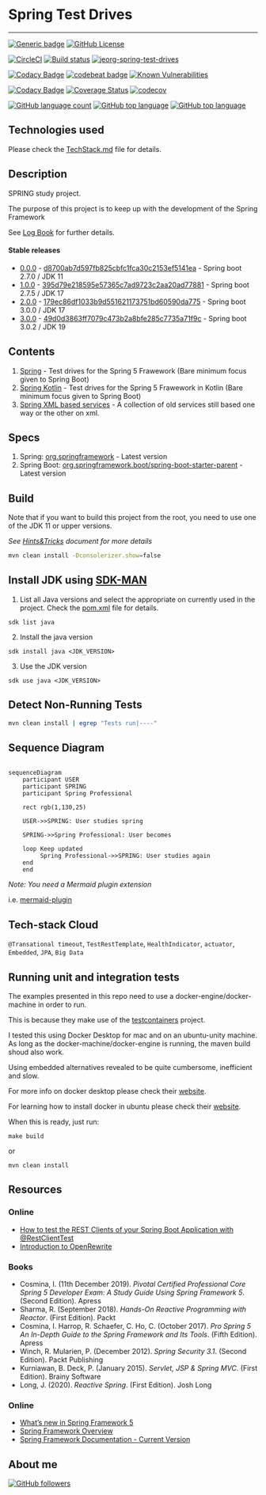 # Spring Test Drives

---


[![Generic badge](https://img.shields.io/static/v1.svg?label=GitHub&message=Spring%20Test%20Drives&color=informational)](https://github.com/jesperancinha/jeorg-spring-test-drives)
[![GitHub License](https://img.shields.io/badge/license-Apache%20License%202.0-blue.svg?style=flat)](https://www.apache.org/licenses/LICENSE-2.0)

[![CircleCI](https://circleci.com/gh/jesperancinha/jeorg-spring-test-drives.svg?style=svg)](https://circleci.com/gh/jesperancinha/jeorg-spring-test-drives)
[![Build status](https://ci.appveyor.com/api/projects/status/wksvhmqaq0sd8505?svg=true)](https://ci.appveyor.com/project/jesperancinha/jeorg-spring-test-drives)
[![jeorg-spring-test-drives](https://github.com/jesperancinha/jeorg-spring-test-drives/actions/workflows/jeorg-spring-test-drives.yml/badge.svg)](https://github.com/jesperancinha/jeorg-spring-test-drives/actions/workflows/jeorg-spring-test-drives.yml)

[![Codacy Badge](https://app.codacy.com/project/badge/Grade/9d14f60a58bd456fb1084860b5a46871)](https://www.codacy.com/gh/jesperancinha/jeorg-spring-test-drives/dashboard?utm_source=github.com&amp;utm_medium=referral&amp;utm_content=jesperancinha/jeorg-spring-test-drives&amp;utm_campaign=Badge_Grade)
[![codebeat badge](https://codebeat.co/badges/b9097b8c-40f8-48bf-beb3-2007803b4bad)](https://codebeat.co/projects/github-com-jesperancinha-jeorg-spring-test-drives-master)
[![Known Vulnerabilities](https://snyk.io/test/github/jesperancinha/jeorg-spring-test-drives/badge.svg)](https://snyk.io/test/github/jesperancinha/jeorg-spring-test-drives)

[![Codacy Badge](https://app.codacy.com/project/badge/Coverage/9d14f60a58bd456fb1084860b5a46871)](https://www.codacy.com/gh/jesperancinha/jeorg-spring-test-drives/dashboard?utm_source=github.com&utm_medium=referral&utm_content=jesperancinha/jeorg-spring-test-drives&utm_campaign=Badge_Coverage)
[![Coverage Status](https://coveralls.io/repos/github/jesperancinha/jeorg-spring-test-drives/badge.svg?branch=master)](https://coveralls.io/github/jesperancinha/jeorg-spring-test-drives?branch=master)
[![codecov](https://codecov.io/gh/jesperancinha/jeorg-spring-test-drives/branch/master/graph/badge.svg?token=08TJV16VKG)](https://codecov.io/gh/jesperancinha/jeorg-spring-test-drives)

[![GitHub language count](https://img.shields.io/github/languages/count/jesperancinha/jeorg-spring-test-drives.svg)](#)
[![GitHub top language](https://img.shields.io/github/languages/top/jesperancinha/jeorg-spring-test-drives.svg)](#)
[![GitHub top language](https://img.shields.io/github/languages/code-size/jesperancinha/jeorg-spring-test-drives.svg)](#)

## Technologies used

Please check the [TechStack.md](TechStack.md) file for details.

## Description

SPRING study project.

The purpose of this project is to keep up with the development of the Spring Framework

See [Log Book](./LogBook.md) for further details.

#### Stable releases

-   [0.0.0](https://github.com/jesperancinha/jeorg-spring-test-drives/tree/0.0.0) - [d8700ab7d597fb825cbfc1fca30c2153ef5141ea](https://github.com/jesperancinha/jeorg-spring-test-drives/tree/0.0.0) - Spring boot 2.7.0 / JDK 11
-   [1.0.0](https://github.com/jesperancinha/jeorg-spring-test-drives/tree/1.0.0) - [395d79e218595e57365c7ad9723c2aa20ad77881](https://github.com/jesperancinha/jeorg-spring-test-drives/tree/1.0.0) - Spring boot 2.7.5 / JDK 17
-   [2.0.0](https://github.com/jesperancinha/jeorg-spring-test-drives/tree/2.0.0) - [179ec86df1033b9d551621173751bd60590da775](https://github.com/jesperancinha/jeorg-spring-test-drives/tree/2.0.0) - Spring boot 3.0.0 / JDK 17
-   [3.0.0](https://github.com/jesperancinha/jeorg-spring-test-drives/tree/3.0.0) - [49d0d3863ff7079c473b2a8bfe285c7735a71f9c](https://github.com/jesperancinha/jeorg-spring-test-drives/tree/3.0.0) - Spring boot 3.0.2 / JDK 19

## Contents

1.  [Spring](./jeorg-spring-5) - Test drives for the Spring 5 Frawework (Bare minimum focus given to Spring Boot)
2.  [Spring Kotlin](./jeorg-spring-kotlin-5) - Test drives for the Spring 5 Frawework in Kotlin (Bare minimum focus given to Spring Boot)
3.  [Spring XML based services](./xml-based-services) - A collection of old services still based one way or the other on xml. 

## Specs

1.  Spring: [org.springframework](https://mvnrepository.com/artifact/org.springframework/) - Latest version
2.  Spring Boot: [org.springframework.boot/spring-boot-starter-parent](https://mvnrepository.com/artifact/org.springframework.boot/spring-boot-starter-parent) - Latest version

## Build

Note that if you want to build this project from the root, you need to use one of the JDK 11 or upper versions.

<i>See [Hints&Tricks](https://github.com/jesperancinha/project-signer/blob/master/project-signer-templates/Hints%26Tricks.md)
document for more details</i>
```bash
mvn clean install -Dconsolerizer.show=false
```

## Install JDK using [SDK-MAN](https://sdkman.io/)

1.  List all Java versions and select the appropriate on currently used in the project. Check the [pom.xml](pom.xml) file for details.
```shell
sdk list java
```

2.  Install the java version

```shell
sdk install java <JDK_VERSION>
```

3.  Use the JDK version

```shell
sdk use java <JDK_VERSION>
```

## Detect Non-Running Tests

```bash
mvn clean install | egrep "Tests run|----"
```
## Sequence Diagram

```mermaid

sequenceDiagram
    participant USER
    participant SPRING
    participant Spring Professional
    
    rect rgb(1,130,25)
    
    USER->>SPRING: User studies spring
    
    SPRING->>Spring Professional: User becomes
 
    loop Keep updated
         Spring Professional->>SPRING: User studies again
    end
    end
```

<i>Note: You need a Mermaid plugin extension</i>

i.e. [mermaid-plugin](https://chrome.google.com/webstore/detail/mermaid-diagrams/phfcghedmopjadpojhmmaffjmfiakfil/related)

## Tech-stack Cloud

`@Transational timeout`, `TestRestTemplate`, `HealthIndicator`, `actuator`, `Embedded`, `JPA`, `Big Data`

## Running unit and integration tests

The examples presented in this repo need to use a docker-engine/docker-machine in order to run.

This is because they make use of the [testcontainers](https://www.testcontainers.org/) project.

I tested this using Docker Desktop for mac and on an ubuntu-unity machine. As long as the docker-machine/docker-engine is running, the maven build shoud also work.

Using embedded alternatives revealed to be quite cumbersome, inefficient and slow.

For more info on docker desktop please check their [website](https://www.docker.com/).

For learning how to install docker in ubuntu please check their [website](https://docs.docker.com/engine/install/ubuntu/).

When this is ready, just run:

```shell
make build
```

or

```shell
mvn clean install
```

## Resources

### Online

-   [How to test the REST Clients of your Spring Boot Application with @RestClientTest](https://jschmitz.dev/posts/how_to_test_the_rest_clients_of_your_spring_boot_application_with_restclienttest/)
-   [Introduction to OpenRewrite](https://docs.openrewrite.org/)

### Books

-   Cosmina, I. (11th December 2019). <i>Pivotal Certified Professional Core Spring 5 Developer Exam: A Study Guide Using Spring Framework 5</i>. (Second Edition). Apress
-   Sharma, R. (September 2018). <i>Hands-On Reactive Programming with Reactor</i>. (First Edition). Packt
-   Cosmina, I. Harrop, R. Schaefer, C. Ho, C. (October 2017). <i>Pro Spring 5 An In-Depth Guide to the Spring Framework and Its Tools</i>. (Fifth Edition). Apress
-   Winch, R. Mularien, P. (December 2012). <i>Spring Security 3.1</i>. (Second Edition). Packt Publishing
-   Kurniawan, B. Deck, P. (January 2015). <i>Servlet, JSP & Spring MVC</i>. (First Edition). Brainy Software
-   Long, J. (2020). <i>Reactive Spring</i>. (First Edition). Josh Long

### Online

-   [What’s new in Spring Framework 5](https://developer.ibm.com/languages/java/tutorials/j-whats-new-in-spring-framework-5-theedom)
-   [Spring Framework Overview](https://docs.spring.io/spring-framework/docs/5.1.18.RELEASE/spring-framework-reference/overview.html)
-   [Spring Framework Documentation - Current Version](https://docs.spring.io/spring-framework/docs/current/reference/html/index.html)

## About me

[![GitHub followers](https://img.shields.io/github/followers/jesperancinha.svg?label=Jesperancinha&style=for-the-badge&logo=github&color=grey "GitHub")](https://github.com/jesperancinha)
